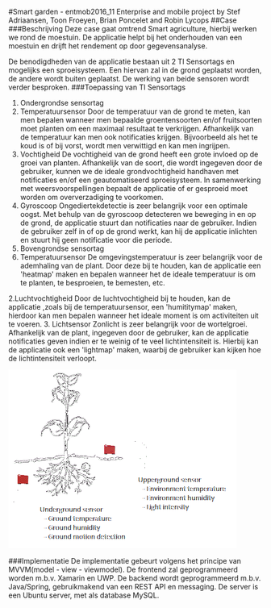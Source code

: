 ﻿#Smart garden - entmob2016_11
Enterprise and mobile project by Stef Adriaansen, Toon Froeyen, Brian Poncelet and Robin Lycops
##Case
###Beschrijving
Deze case gaat omtrend Smart agriculture, hierbij werken we rond de moestuin.
De applicatie helpt bij het onderhouden van een moestuin en drijft het rendement op door gegevensanalyse.

De benodigdheden van de applicatie bestaan uit 2 TI Sensortags en mogelijks een sproeisysteem. Een hiervan zal in de grond geplaatst worden, de andere wordt buiten geplaatst. De werking van beide sensoren wordt verder besproken.
###Toepassing van TI Sensortags
1. Ondergrondse sensortag
  1. Temperatuursensor
  Door de temperatuur van de grond te meten, kan men bepalen wanneer men bepaalde groentensoorten en/of fruitsoorten moet planten om een maximaal resultaat te verkrijgen.
  Afhankelijk van de temperatuur kan men ook notificaties krijgen. Bijvoorbeeld als het te koud is of bij vorst, wordt men verwittigd en kan men ingrijpen.
  2. Vochtigheid
  De vochtigheid van de grond heeft een grote invloed op de groei van planten. Afhankelijk van de soort, die wordt ingegeven door de gebruiker, kunnen we de ideale grondvochtigheid handhaven met notificaties en/of een geautomatiseerd sproeisysteem. In samenwerking met weersvoorspellingen bepaalt de applicatie of er gesproeid moet worden om oververzadiging te voorkomen.
  3. Gyroscoop
  Ongediertekdetectie is zeer belangrijk voor een optimale oogst. Met behulp van de gyroscoop detecteren we beweging in en op de grond, de applicatie stuurt dan notificaties naar de gebruiker.
  Indien de gebruiker zelf in of op de grond werkt, kan hij de applicatie inlichten en stuurt hij geen notificatie voor die periode.
2. Bovengrondse sensortag
  1. Temperatuursensor
  De omgevingstemperatuur is zeer belangrijk voor de ademhaling van de plant. Door deze bij te houden, kan de applicatie een 'heatmap' maken en bepalen wanneer het de ideale temperatuur is om te planten, te besproeien, te bemesten, etc.

  2.Luchtvochtigheid
  Door de luchtvochtigheid bij te houden, kan de applicatie ,zoals bij de temperatuursensor, een 'humititymap' maken, hierdoor kan men bepalen wanneer het ideale moment is om activiteiten uit te voeren.
  3. Lichtsensor
  Zonlicht is zeer belangrijk voor de wortelgroei. Afhankelijk van de plant, ingegeven door de gebruiker, kan de applicatie notificaties geven indien er te weinig of te veel lichtintensiteit is. Hierbij kan de applicatie ook een 'lightmap' maken, waarbij de gebruiker kan kijken hoe de lichtintensiteit verloopt. 

![Afbeelding is momenteel niet beschikbaar](Resources/crops.jpg)

###Implementatie
De implementatie gebeurt volgens het principe van MVVM(model - view - viewmodel).
De frontend zal geprogrammeerd worden m.b.v. Xamarin en UWP.
De backend wordt geprogrammeerd m.b.v. Java/Spring, gebruikmakend van een REST API en messaging.
De server is een Ubuntu server, met als database MySQL.